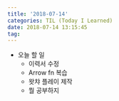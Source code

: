 ```yaml
---
title: '2018-07-14'
categories: TIL (Today I Learned)
date: 2018-07-14 13:15:45
tag:
---
```


- 오늘 할 일
  - 이력서 수정
  - Arrow fn 복습
  - 왓챠 플레이 제작
  - 뭘 공부하지
